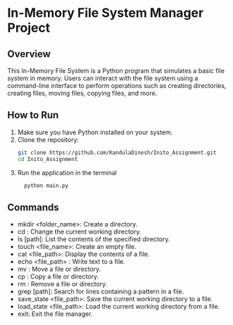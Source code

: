 # In-Memory File System Manager Project

## Overview
This In-Memory File System is a Python program that simulates a basic file system in memory. Users can interact with the file system using a command-line interface to perform operations such as creating directories, creating files, moving files, copying files, and more.

## How to Run

1. Make sure you have Python installed on your system.
2. Clone the repository:
   ```bash
   git clone https://github.com/KandulaDinesh/Inito_Assignment.git
   cd Inito_Assignment
3. Run the application in the terminal
   ```bash
     python main.py
   
## Commands
- mkdir <folder_name>: Create a directory.
- cd <path>: Change the current working directory.
- ls [path]: List the contents of the specified directory.
- touch <file_name>: Create an empty file.
- cat <file_path>: Display the contents of a file.
- echo <file_path> <content>: Write text to a file.
- mv <source> <destination>: Move a file or directory.
- cp <source> <destination>: Copy a file or directory.
- rm <path>: Remove a file or directory.
- grep <pattern> [path]: Search for lines containing a pattern in a file.
- save_state <file_path>: Save the current working directory to a file.
- load_state <file_path>: Load the current working directory from a file.
- exit: Exit the file manager.
